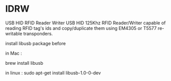 # IDRW
USB HID RFID Reader Writer USB HID 125Khz RFID Reader/Writer capable of reading RFID tag's ids and copy/duplicate them using EM4305 or T5577 re-writable transponders.


install libusb package before

in Mac :

brew install libusb

in linux :
sudo apt-get install libusb-1.0-0-dev